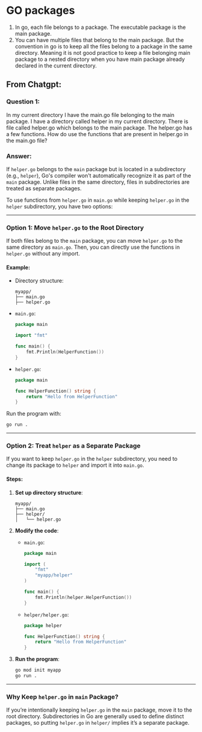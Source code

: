 # GO packages

1. In go, each file belongs to a package. The executable package is the main package.
2. You can have multiple files that belong to the main package. But the convention in go is to keep all the files belong to a package in the same directory. Meaning it is not good practice to keep a file belonging main package to a nested directory when you have main package already declared in the current directory.



## From Chatgpt:

### Question 1:

In my current directory I have the main.go file belonging to the main package. I have a directory called helper in my current directory. There is  file called helper.go which belongs to the main package. The helper.go has a few functions. How do use the functions that are present in helper.go in the main.go file?

### Answer:

If `helper.go` belongs to the `main` package but is located in a subdirectory (e.g., `helper`), Go's compiler won't automatically recognize it as part of the `main` package. Unlike files in the same directory, files in subdirectories are treated as separate packages.

To use functions from `helper.go` in `main.go` while keeping `helper.go` in the `helper` subdirectory, you have two options:

---

### **Option 1: Move `helper.go` to the Root Directory**
If both files belong to the `main` package, you can move `helper.go` to the same directory as `main.go`. Then, you can directly use the functions in `helper.go` without any import.

#### Example:
- Directory structure:
  ```
  myapp/
  ├── main.go
  ├── helper.go
  ```

- `main.go`:
  ```go
  package main

  import "fmt"

  func main() {
      fmt.Println(HelperFunction())
  }
  ```

- `helper.go`:
  ```go
  package main

  func HelperFunction() string {
      return "Hello from HelperFunction"
  }
  ```

Run the program with:
```bash
go run .
```

---

### **Option 2: Treat `helper` as a Separate Package**
If you want to keep `helper.go` in the `helper` subdirectory, you need to change its package to `helper` and import it into `main.go`.

#### Steps:
1. **Set up directory structure**:
   ```
   myapp/
   ├── main.go
   ├── helper/
   │   └── helper.go
   ```

2. **Modify the code**:
   - `main.go`:
     ```go
     package main

     import (
         "fmt"
         "myapp/helper"
     )

     func main() {
         fmt.Println(helper.HelperFunction())
     }
     ```

   - `helper/helper.go`:
     ```go
     package helper

     func HelperFunction() string {
         return "Hello from HelperFunction"
     }
     ```

3. **Run the program**:
   ```bash
   go mod init myapp
   go run .
   ```

---

### Why Keep `helper.go` in `main` Package?
If you’re intentionally keeping `helper.go` in the `main` package, move it to the root directory. Subdirectories in Go are generally used to define distinct packages, so putting `helper.go` in `helper/` implies it’s a separate package.

